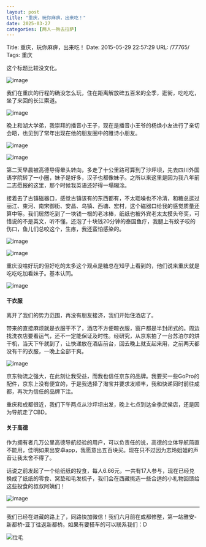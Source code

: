 ```yaml
---
layout: post
title: "重庆，玩你麻痹，出来吃！"
date: 2025-03-27
categories: [两人一狗去拉萨]
---
```


Title: 重庆，玩你麻痹，出来吃！
Date: 2015-05-29 22:57:29
URL: /77765/
Tags: 重庆

这个标题比较没文化。

![image](http://img.weimao.me/2019-05-21-022428.jpg)

我们在重庆的行程的确没怎么玩，住在距离解放碑五百米的全季，逛街，吃吃吃，坐了来回的长江索道。

![image](http://img.weimao.me/2019-05-21-022430.jpg)

晚上和湖大学弟，我崇拜的播音小王子，现在是播音小王爷的杨焕小友进行了亲切会晤，也见到了常年出现在他的朋友圈中的雅诗小朋友。

![image](http://img.weimao.me/2019-05-21-022432.jpg)

![image](http://img.weimao.me/2019-05-21-022435.jpg)

第二天早晨被高德导得晕头转向，多走了十公里路可算到了沙坪坝，先去四川外国语学院转了一小圈，妹子是好多，汉子也都像妹子。之所以来这里是因为我八年前二志愿报的这里，那个时候我英语还好得一塌糊涂。

接着去了古镇磁器口，感觉古镇该有的东西都有，不太聒噪也不冷清，和糖总逛过丽江、束河、南宋御街、安昌、乌镇、西塘、宏村，这个磁器口给我的感觉质量还算中等。我们居然吃到了一块钱一根的老冰棒，纸纸也被外宾老太太摸头夸奖，可惜说的不是英文，听不懂。还泡了十块钱20分钟的泰国鱼疗，我腿上有蚊子咬的伤口，鱼儿们总咬这个，生疼，我还蛮怕感染的。

![image](http://img.weimao.me/2019-05-21-022437.jpg)

![image](http://img.weimao.me/2019-05-21-022441.jpg)

重庆没啥好玩的但好吃的太多这个观点是糖总在知乎上看到的，他们说来重庆就是吃吃吃加看妹子。基本认同。

![image](http://img.weimao.me/2019-05-21-022444.jpg)

#### 干衣服

离开了我们的势力范围，再没有朋友接济，我们开始住酒店了。

带来的直接麻烦就是衣服干不了，酒店不方便晾衣服，窗户都是半封闭式的。周边找洗衣店要看运气，还不一定能保证及时性。经研究，从京东拍了一台苏泊尔的烘干机，当天下午就到了，让快递放在酒店前台，回去晚上就支起来用，之前两天都没有干的衣服，一晚上全部干爽。

![image](http://img.weimao.me/2019-05-21-022446.jpg)

京东物流之强大，在此刻让我受益，而我也信任京东的品牌。我要买一些GoPro的配件，京东上没有便宜的，于是我选择了淘宝并要求发顺丰，我和快递同时前往成都，再次为信任的品牌下注。

重庆和成都很近，我们下午两点从沙坪坝出发，晚上七点到达全季武侯店，还是因为导航走了CBD。

#### 关于高德

作为拥有者几万公里高德导航经验的用户，可以负责任的说，高德的立体导航简直不能用，佳明如果出安卓app，我愿意出五百块买。现在只不过因为志玲姐姐的声音让我太舍不得了。

话说之前发起了一个给纸纸的投食，每人6.66元，一共有17人参与，现在已经兑换成了纸纸的零食、窝垫和毛发梳子，我们会在西藏挑选一些合适的小礼物回馈给这些投食的叔叔阿姨们！

![image](http://img.weimao.me/2019-05-21-022450.jpg)

* * *

我们已经在进藏的路上了，同路快加微信！我们六月前在成都修整，第一站雅安-新都桥-亚丁往返新都桥。如果有要搭车的可以联系我们：D

![位毛](http://img.weimao.me/2019-05-21-022451.png)